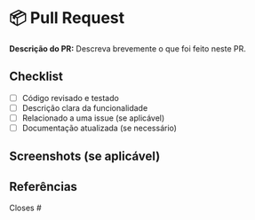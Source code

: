 # 📦 Pull Request

**Descrição do PR:**
Descreva brevemente o que foi feito neste PR.

## Checklist

- [ ] Código revisado e testado
- [ ] Descrição clara da funcionalidade
- [ ] Relacionado a uma issue (se aplicável)
- [ ] Documentação atualizada (se necessário)

## Screenshots (se aplicável)

## Referências

Closes #
